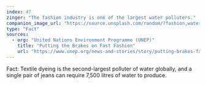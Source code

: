 ```yaml
---
index: 47
zinger: "The fashion industry is one of the largest water polluters."
companion_image_url: "https://source.unsplash.com/random/?fashion,water,pollution"
type: "Fact"
sources:
  - org: "United Nations Environment Programme (UNEP)"
    title: "Putting the Brakes on Fast Fashion"
    url: "https://www.unep.org/news-and-stories/story/putting-brakes-fast-fashion"
---
```

Fact: Textile dyeing is the second-largest polluter of water globally, and a single pair of jeans can require 7,500 litres of water to produce.
